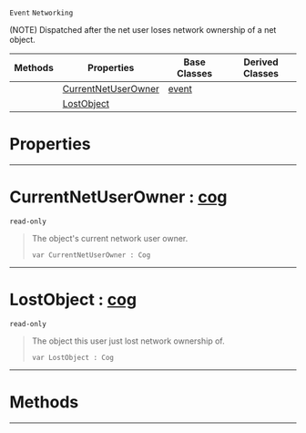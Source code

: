  `Event` `Networking`



(NOTE) Dispatched after the net user loses network ownership of a net object.

|Methods|Properties|Base Classes|Derived Classes|
|---|---|---|---|
| |[CurrentNetUserOwner](netuserlostobjectownership.md#currentnetuserowner-zero)|[event](event.md)| |
| |[LostObject](netuserlostobjectownership.md#lostobject-zilch-engine-d)| | |


 #  Properties


---  
 #  CurrentNetUserOwner : [cog](cog.md)

 `read-only`

> The object's current network user owner.
> ```TS:Nada
> var CurrentNetUserOwner : Cog


---  
 #  LostObject : [cog](cog.md)

 `read-only`

> The object this user just lost network ownership of.
> ```TS:Nada
> var LostObject : Cog


---  
 #  Methods


---  
 

 